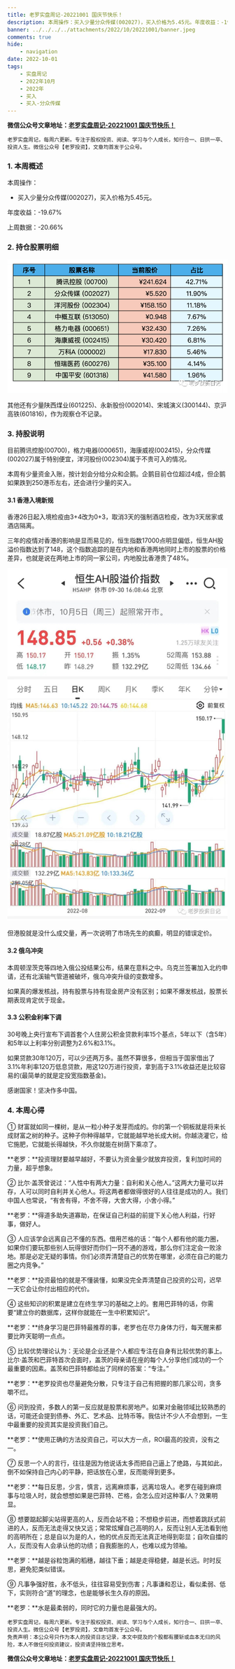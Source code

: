 ```yaml
---
title: 老罗实盘周记-20221001 国庆节快乐！
description: 本周操作：买入少量分众传媒(002027)，买入价格为5.45元。年度收益：-19.67%，上周数据：-20.66%。其他还有少量陕西煤业(601225)、永新股份(002014)、宋城演义(300144)、京沪高铁(601816)，作为观察仓不记录。目前腾讯控股(00700)，格力电器(000651)，海康威视(002415)，分众传媒(002027)属于特别便宜，洋河股份(002304)属于不贵可入的情况。
banner: ../../../../attachments/2022/10/20221001/banner.jpeg
comments: true
hide:
    - navigation
date: 2022-10-01
tags:
    - 实盘周记
    - 2022年10月
    - 2022年
    - 买入
    - 买入-分众传媒
---
```


__微信公众号文章地址：[老罗实盘周记-20221001 国庆节快乐！](https://mp.weixin.qq.com/s/NSrxX_sJK_Gr5ywBTDUQBA)__

```
老罗实盘周记，每周六更新。专注于股权投资、阅读、学习与个人成长，知行合一、日拱一卒、投资人生。微信公众号【老罗投资】，文章均首发于公众号。
```

### 1. 本周概述

本周操作：

+ 买入少量分众传媒(002027)，买入价格为5.45元。

年度收益：<span class="green">-19.67%</span>

上周数据：<span class="green">-20.66%</span>

### 2. 持仓股票明细

![持仓股票明细 (港股已换算为人民币)](../../../attachments/2022/10/20221001/1.png)

其他还有少量陕西煤业(601225)、永新股份(002014)、宋城演义(300144)、京沪高铁(601816)，作为观察仓不记录。

### 3. 持股说明

目前腾讯控股(00700)，格力电器(000651)，海康威视(002415)，分众传媒(002027)属于特别便宜，洋河股份(002304)属于不贵可入的情况。

本周有少量资金入账，按计划会分给分众和企鹅。企鹅目前仓位超过4成，但企鹅如果跌到250港币左右，还会进行少量的买入。

#### 3.1 香港入境新规

香港26日起入境检疫由3+4改为0+3，取消3天的强制酒店检疫，改为3天居家或酒店隔离。

三年的疫情对香港的影响是显而易见的，恒生指数17000点明显偏低，恒生AH股溢价指数达到了148，这个指数追踪的是在内地和香港两地同时上市的股票的价格差异，也就是说在两地上市的同一家公司，内地股比香港贵了48%。

![恒生AH股溢价指数](../../../attachments/2022/10/20221001/2.jpeg)

但港股就是没什么成交量，再一次说明了市场先生的疯癫，明显的错误定价。

#### 3.2 俄乌冲突

本周顿涅茨克等四地入俄公投结果公布，结果在意料之中。乌克兰签署加入北约申请，还有北溪输气管道被破坏，俄乌冲突升级的变数增多。

如果真的爆发核战，持有股票与持有现金房产没有区别；如果不爆发核战，股票长期表现肯定优于现金。

#### 3.3 公积金利率下调

30号晚上央行宣布下调首套个人住房公积金贷款利率15个基点，5年以下（含5年）和5年以上利率分别调整为2.6%和3.1%。

如果贷款30年120万，可以少还两万多。虽然不算很多，但相当于国家借出了3.1%年利率120万低息贷款，用这120万进行投资，拿到高于3.1%收益还是比较容易的(最简单的就是定投宽指数基金)。

感谢国家！坚决作多中国。

### 4. 本周心得

① 财富就如同一棵树，是从一粒小种子发芽而成的。你的第一个铜板就是将来长成财富之树的种子。这种子你种得越早，它就能越早地长成大树。你越浇灌它，给它施肥，它就能长得越快，不久你就能在树荫下乘凉了。

**老罗：**投资理财要越早越好，不要认为资金量少就放弃投资，复利加时间的力量，超乎想象。

② 比尔·盖茨曾说过：“人性中有两大力量：自利和关心他人。”这两大力量可以并存，人可以同时自利并关心他人。将这两者都做得很好的人往往是成功的人。我们中国人也常说，“有舍有得，不舍不得，大舍大得，小舍小得。”

**老罗：**得道多助失道寡助，在保证自己利益的前提下关心他人利益，行好事，做好人。

③ 人应该学会远离自己不懂的东西。借用芒格的话：“每个人都有他的能力圈，如果你们要玩那些别人玩得很好而你们一窍不通的游戏，那么你们注定会一败涂地。那是必定无疑的事情。你们必须弄清楚自己的优势在哪里，必须在自己的能力圈之内竞争。”

**老罗：**投资最怕的就是不懂装懂，如果没完全弄清楚自己投资的公司，迟早一天它会让你付出相应的代价。

④ 这些知识的积累是建立在终生学习的基础之上的。套用巴菲特的话，你需要“建立你的数据库，这样你就能在一生中积累知识”。

**老罗：**终身学习是巴菲特最推荐的事，老罗也在尽力身体力行，每天醒来都要比昨天聪明一点点。

⑤ 比较优势理论认为：无论是企业还是个人都应专注在自身有比较优势的事上。比尔·盖茨和巴菲特首次会面时，盖茨的母亲请在座的每个人分享他们成功的一个最重要的因素。盖茨和巴菲特都给出了同样的答案：“专注。”

**老罗：**老罗投资也尽量避免分散，只专注于自己有把握的那几家公司，贪多嚼不烂。

⑥ 问到投资，多数人的第一反应就是股票和房地产。如果对金融领域比较熟悉的话，可能还会提到债券、外汇、艺术品、比特币等。我估计不少人不会想到，一生中最重要的投资其实是投资我们自己。

**老罗：**使用正确的方法投资自己，可以大方一点，ROI最高的投资，没有之一。

⑦ 反思一个人的言行，往往是因为他说话太多而把自己逼上了绝路，与其如此，倒不如保持自己内心的平静，把话放在心里，反而能得到更多。

**老罗：**每日反思，少言，慎言，远离麻烦事，远离垃圾人。老罗在碰到麻烦事与垃圾人时，就会想想如果是巴菲特、芒格，会怎么应对这种事/人？效果明显。

⑧ 想要踮起脚尖站得更高的人，反而会站不稳；不想稳步前进，而想着跳跃式前进的人，反而无法走得又快又远；常常炫耀自己高明的人，反而让别人无法看到他的高明所在；总是自以为是的人，他的优点反而无法真正地得到彰显；自吹自擂的人，反而没有人会承认他的功绩；自我膨胀的人，也难以成为领袖。

**老罗：**越是谷粒饱满的稻穗，越往下垂；越是走得稳健，越是长远。时时反思，避免犯类似错误。

⑨ 凡事争强好胜，永不低头，往往容易受到伤害；凡事谦和忍让，看似柔弱、低下，实则符合“道”的理念，也是能够长生久存的原因。

**老罗：**水是最柔弱的，同时它的力量也是最强大的。

```
老罗实盘周记，每周六更新。专注于股权投资、阅读、学习与个人成长，知行合一、日拱一卒、投资人生。微信公众号【老罗投资】，文章均首发于公众号。
免责声明：本公众号只作为本人的投资日志记录，本文中提及的个股都有腰斩或血本无归的风险，本人不做任何投资建议，投资请坚持独立思考。
```

__微信公众号文章地址：[老罗实盘周记-20221001 国庆节快乐！](https://mp.weixin.qq.com/s/NSrxX_sJK_Gr5ywBTDUQBA)__